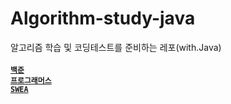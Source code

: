 # Algorithm-study-java


알고리즘 학습 및 코딩테스트를 준비하는 레포(with.Java)<br>
<br/>
</b> <b><a href="https://www.acmicpc.net/">`백준`</a></b> <br/>
<b><a href="https://school.programmers.co.kr/learn/challenges">`프로그래머스`</a></b> <br>
</b> <b><a href="https://swexpertacademy.com/main/main.do">`SWEA`</a></b> <br/>
